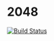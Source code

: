 # 2048
[![Build Status](https://travis-ci.org/starsep/2048.svg?branch=master)](https://travis-ci.org/starsep/2048)
